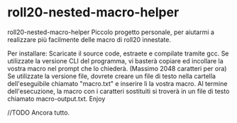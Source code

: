 # roll20-nested-macro-helper
roll20-nested-macro-helper
Piccolo progetto personale, per aiutarmi a realizzare più facilmente delle macro di roll20 innestate. 

Per installare:
Scaricate il source code, estraete e compilate tramite gcc. 
Se utilizzate la versione CLI del programma, vi basterà copiare ed incollare la vostra macro nel prompt che lo chiederà. (Massimo 2048 caratteri per ora)
Se utilizzate la versione file, dovrete creare un file di testo nella cartella dell'eseguibile chiamato "macro.txt" e inserire lì la vostra macro. Al termine dell'esecuzione, la macro con i caratteri sostituiti si troverà in un file di testo chiamato macro-output.txt. 
Enjoy

//TODO 
Ancora tutto.
